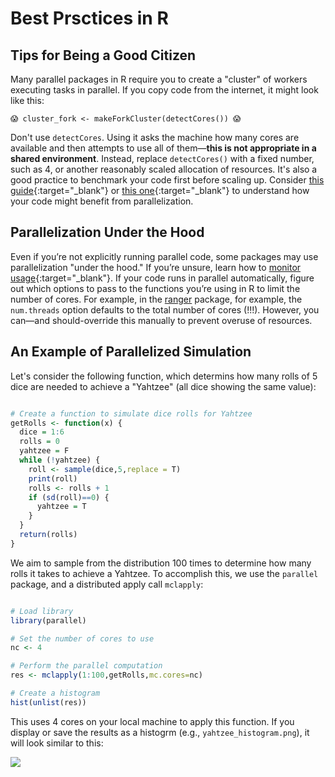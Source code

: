 # Best Prsctices in R 

## Tips for Being a Good Citizen

Many parallel packages in R require you to create a "cluster" of workers executing tasks in parallel. If you copy code from the internet, it might look like this:

```{ .yaml .no-copy }
😱 cluster_fork <- makeForkCluster(detectCores()) 😱
```

Don't use `detectCores`. Using it asks the machine how many cores are available and then attempts to use all of them—**this is not appropriate in a shared environment**. Instead, replace `detectCores()` with a fixed number, such as 4, or another reasonably scaled allocation of resources.  It's also a good practice to benchmark your code first before scaling up. Consider [this guide](https://jstaf.github.io/hpc-r/parallel/){:target="_blank"} or [this one](https://bookdown.org/rdpeng/rprogdatascience/parallel-computation.html){:target="_blank"} to understand how your code might benefit from parallelization.


## Parallelization Under the Hood

Even if you’re not explicitly running parallel code, some packages may use parallelization "under the hood." If you’re unsure, learn how to [monitor usage](/_user_guide/best_practices_monitor_usage/){:target="_blank"}. If your code runs in parallel automatically, figure out which options to pass to the functions you’re using in R to limit the number of cores. For example, in the [ranger](https://rdocumentation.org/packages/ranger/versions/0.15.1) package, for example, the `num.threads` option defaults to the total number of cores (!!!). However, you can—and should-override this manually to prevent overuse of resources.

## An Example of Parallelized Simulation

Let's consider the following function, which determins how many rolls of 5 dice are needed to achieve a "Yahtzee" (all dice showing the same value):

```R title="R"

# Create a function to simulate dice rolls for Yahtzee
getRolls <- function(x) {
  dice = 1:6
  rolls = 0
  yahtzee = F
  while (!yahtzee) {
    roll <- sample(dice,5,replace = T)
    print(roll)
    rolls <- rolls + 1
    if (sd(roll)==0) {
      yahtzee = T
    }
  }
  return(rolls)
}
```

We aim to sample from the distribution 100 times to determine how many rolls it takes to achieve a Yahtzee. To accomplish this, we use the `parallel` package, and a distributed apply call `mclapply`:

```R title="R"

# Load library
library(parallel)

# Set the number of cores to use
nc <- 4

# Perform the parallel computation
res <- mclapply(1:100,getRolls,mc.cores=nc)

# Create a histogram
hist(unlist(res))
```

This uses 4 cores on your local machine to apply this function. If you display or save the results as a histogrm (e.g., `yahtzee_histogram.png`), it will look similar to this:

![](/assets/images/yahtzee_histogram.png)